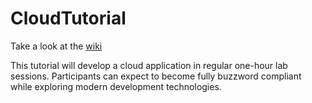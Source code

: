 # CloudTutorial

Take a look at the [wiki](https://github.com/bowerman0/CloudTutorial/wiki)

This tutorial will develop a cloud application in regular one-hour lab sessions.
Participants can expect to become fully buzzword compliant while exploring modern development technologies.
